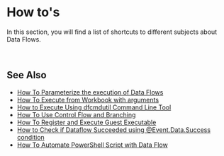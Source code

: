 # How to's
In this section, you will find a list of shortcuts to different subjects about Data Flows.

<br/>

## See Also  

* [How To Parameterize the execution of Data Flows](howto/parameterization.md)
* [How To Execute from Workbook with arguments](howto/execute.md)
* [How to Execute Using dfcmdutil Command Line Tool](howto/execute-dfcmdutil.md)
* [How To Use Control Flow and Branching](howto/controlflow.md)
* [How To Register and Execute Guest Executable](howto/guestexecutable.md)
* [How to Check if Dataflow Succeeded using @Event.Data.Success condition](howto/eventdatasuccess.md)
* [How To Automate PowerShell Script with Data Flow](howto/filenamesautom.md)






